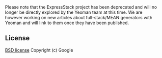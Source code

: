 Please note that the ExpressStack project has been deprecated and will no longer be directly explored by the 
Yeoman team at this time. We are however working on new articles about full-stack/MEAN generators with 
Yeoman and will link to them once they have been published. 


## License

[BSD license](http://opensource.org/licenses/bsd-license.php)
Copyright (c) Google
